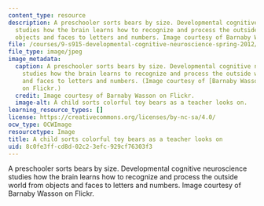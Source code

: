```yaml
---
content_type: resource
description: A preschooler sorts bears by size. Developmental cognitive neuroscience
  studies how the brain learns how to recognize and process the outside world from
  objects and faces to letters and numbers. Image courtesy of Barnaby Wasson on Flickr.
file: /courses/9-s915-developmental-cognitive-neuroscience-spring-2012/8c0fe3ffcd8d02c23efc929cf76303f3_9-s915s12.jpg
file_type: image/jpeg
image_metadata:
  caption: A preschooler sorts bears by size. Developmental cognitive neuroscience
    studies how the brain learns to recognize and process the outside world from objects
    and faces to letters and numbers. (Image courtesy of [Barnaby Wasson](http://www.flickr.com/photos/barnabywasson/279913127/in/set-72157594345855838/)
    on Flickr.)
  credit: Image courtesy of Barnaby Wasson on Flickr.
  image-alt: A child sorts colorful toy bears as a teacher looks on.
learning_resource_types: []
license: https://creativecommons.org/licenses/by-nc-sa/4.0/
ocw_type: OCWImage
resourcetype: Image
title: A child sorts colorful toy bears as a teacher looks on
uid: 8c0fe3ff-cd8d-02c2-3efc-929cf76303f3
---
```

A preschooler sorts bears by size. Developmental cognitive neuroscience studies how the brain learns how to recognize and process the outside world from objects and faces to letters and numbers. Image courtesy of Barnaby Wasson on Flickr.